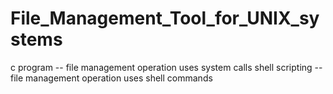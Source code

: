 # File_Management_Tool_for_UNIX_systems
c program -- file management operation uses system calls 
shell scripting -- file management operation uses shell commands
